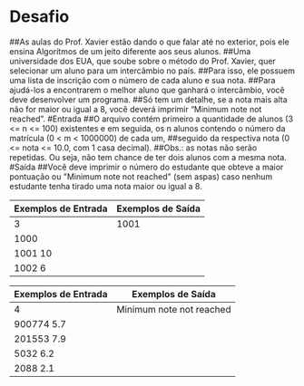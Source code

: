 # Desafio
##As aulas do Prof. Xavier estão dando o que falar até no exterior, pois ele ensina Algorítmos de um jeito diferente aos seus alunos. 
##Uma universidade dos EUA, que soube sobre o método do Prof. Xavier, quer selecionar um aluno para um intercâmbio no país. 
##Para isso, ele possuem uma lista de inscrição com o número de cada aluno e sua nota. 
##Para ajudá-los a encontrarem o melhor aluno que ganhará o intercâmbio, você deve desenvolver um programa. 
##Só tem um detalhe, se a nota mais alta não for maior ou igual a 8, você deverá imprimir “Minimum note not reached”.
#Entrada
##O arquivo contém primeiro a quantidade de alunos (3 <= n <= 100) existentes e em seguida, os n alunos contendo o número da matrícula (0 < m < 1000000) de cada um, 
##seguido da respectiva nota (0 <= nota <= 10.0, com 1 casa decimal).
##Obs.: as notas não serão repetidas. Ou seja, não tem chance de ter dois alunos com a mesma nota.
#Saída
##Você deve imprimir o número do estudante que obteve a maior pontuação ou "Minimum note not reached" (sem aspas) caso nenhum estudante tenha tirado uma nota maior ou igual a 8.
 
|Exemplos de Entrada  | Exemplos de Saída|
|-------------------- |------------------|
|3                    |      1001        |
|1000                 |                  |
|1001 10              |                  |
|1002  6              |                  |

|Exemplos de Entrada  | Exemplos de Saída       |
|-------------------- |-------------------------|
|4                    |Minimum note not reached |
|900774 5.7           |                         |
|201553 7.9           |                         |
|5032 6.2             |                         |
|2088 2.1             |                         |



